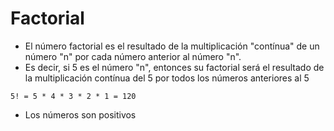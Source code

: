 # Factorial

* El número factorial es el resultado de la multiplicación "contínua" de un número "n" por cada número anterior al número "n". 
* Es decir, si 5 es el número "n", entonces su factorial será el resultado de la multiplicación contínua del 5 por todos los números anteriores al 5
````
5! = 5 * 4 * 3 * 2 * 1 = 120
````
* Los números son positivos

